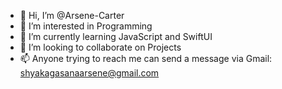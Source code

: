 - 👋 Hi, I’m @Arsene-Carter
- 👀 I’m interested in Programming
- 🌱 I’m currently learning JavaScript and SwiftUI
- 💞️ I’m looking to collaborate on Projects
- 📫 Anyone trying to reach me can send a message via Gmail: shyakagasanaarsene@gmail.com

<!---
Arsene-Carter/Arsene-Carter is a ✨ special ✨ repository because its `README.md` (this file) appears on your GitHub profile.
You can click the Preview link to take a look at your changes.
--->
